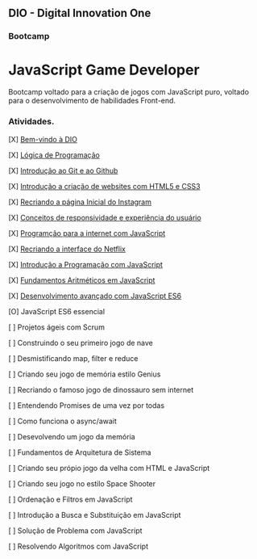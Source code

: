 ## DIO - Digital Innovation One
### Bootcamp
# JavaScript Game Developer

Bootcamp voltado para a criação de jogos com JavaScript puro, voltado para o desenvolvimento de habilidades Front-end.

### Atividades.
[X] [Bem-vindo à DIO](https://www.dio.me/certificate/43138AE6/share)

[X] [Lógica de Programação]()

[X] [Introdução ao Git e ao Github]()

[X] [Introdução a criação de websites com HTML5 e CSS3]()

[X] [Recriando a página Inicial do Instagram]()

[X] [Conceitos de responsividade e experiência do usuário]()

[X] [Programção para a internet com JavaScript]()

[X] [Recriando a interface do Netflix]()

[X] [Introdução a Programação com JavaScript]()

[X] [Fundamentos Aritméticos em JavaScript]()

[X] [Desenvolvimento avançado com JavaScript ES6]()

[O] JavaScript ES6 essencial

[ ] Projetos ágeis com Scrum

[ ] Construindo o seu primeiro jogo de nave

[ ] Desmistificando map, filter e reduce

[ ] Criando seu jogo de memória estilo Genius

[ ] Recriando o famoso jogo de dinossauro sem internet

[ ] Entendendo Promises de uma vez por todas

[ ] Como funciona o async/await

[ ] Desevolvendo um jogo da memória

[ ] Fundamentos de Arquitetura de Sistema

[ ] Criando seu própio jogo da velha com HTML e JavaScript

[ ] Criando seu jogo no estilo Space Shooter

[ ] Ordenação e Filtros em JavaScript

[ ] Introdução a Busca e Substituição em JavaScript

[ ] Solução de Problema com JavaScript

[ ] Resolvendo Algoritmos com JavaScript
